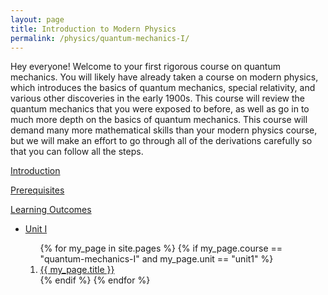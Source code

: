 ```yaml
---
layout: page
title: Introduction to Modern Physics
permalink: /physics/quantum-mechanics-I/
---
```


Hey everyone! Welcome to your first rigorous course on quantum mechanics. You will likely have already taken a course on modern physics, which introduces the basics of quantum mechanics, special relativity, and various other discoveries in the early 1900s. This course will review the quantum mechanics that you were exposed to before, as well as go in to much more depth on the basics of quantum mechanics. This course will demand many more mathematical skills than your modern physics course, but we will make an effort to go through all of the derivations carefully so that you can follow all the steps. 

<a class="page-link" href="/physics/quantum-mechanics-I/introduction">Introduction </a>

<a class="page-link" href="/physics/quantum-mechanics-I/prerequisites"> Prerequisites</a>

<a class="page-link" href="/physics/quantum-mechanics-I/learning-outcomes"> Learning Outcomes</a>

<ul>
<li>  <a class="page-link" href="/physics/quantum-mechanics-I/unit1/"> Unit I </a> </li>
<ol>
{% for my_page in site.pages %}
{% if  my_page.course == "quantum-mechanics-I" and my_page.unit == "unit1" %}
<li> <a class="page-link" href="{{ my_page.url | prepend: site.baseurl }}">{{ my_page.title }}</a> </li>
{% endif %}
{% endfor %}
</ol>
</ul>

